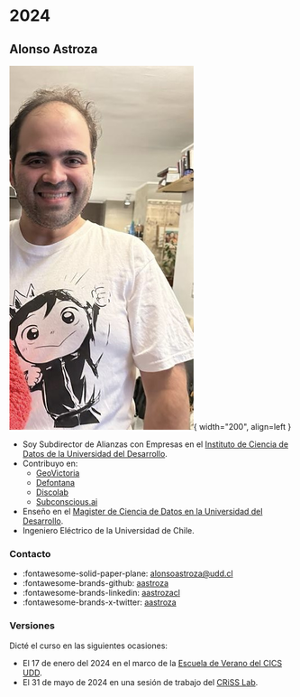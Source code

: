 # 2024

## Alonso Astroza

![Alonso](../assets/images/alonso.png){ width="200", align=left }

* Soy Subdirector de Alianzas con Empresas en el [Instituto de Ciencia de Datos de la Universidad del Desarrollo](https://ingenieria.udd.cl/persona/alonso-astroza-tagle/).
* Contribuyo en:
    * [GeoVictoria](https://www.geovictoria.com)
    * [Defontana](https://www.defontana.com)
    * [Discolab](https://www.discolab.cl)
    * [Subconscious.ai](https://www.subconscious.ai/)
* Enseño en el [Magister de Ciencia de Datos en la Universidad del Desarrollo](https://ingenieria.udd.cl/postgrado/magister-en-data-science/profesores/).
* Ingeniero Eléctrico de la Universidad de Chile.

### Contacto

* :fontawesome-solid-paper-plane: alonsoastroza@udd.cl
* :fontawesome-brands-github: [aastroza](https://github.com/aastroza)
* :fontawesome-brands-linkedin: [aastrozacl](https://www.linkedin.com/in/aastrozacl/)
* :fontawesome-brands-x-twitter: [aastroza](https://twitter.com/aastroza)

### Versiones

Dicté el curso en las siguientes ocasiones:

- El 17 de enero del 2024 en el marco de la [Escuela de Verano del CICS UDD](https://gobierno.udd.cl/noticias/2024/01/cics-realiza-escuela-de-verano-con-foco-en-ciencia-de-datos-e-interdisciplinariedad/).
- El 31 de mayo de 2024 en una sesión de trabajo del [CRiSS Lab](https://criss-lab.com/).